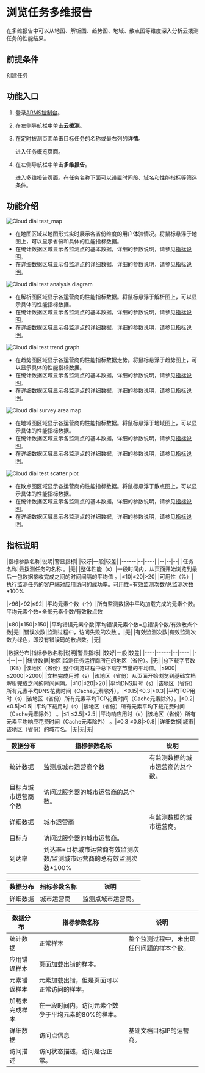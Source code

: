 # 浏览任务多维报告

在多维报告中可以从地图、解析图、趋势图、地域、散点图等维度深入分析云拨测任务的性能结果。

## 前提条件

[创建任务](/cn.zh-CN/云拨测/快速入门/创建任务.md)

## 功能入口

1.  登录[ARMS控制台](https://arms.console.aliyun.com/#/home)。
2.  在左侧导航栏中单击**云拨测**。
3.  在定时拨测页面单击目标任务的名称或最右列的**详情**。

    进入任务概览页面。

4.  在左侧导航栏中单击**多维报告**。

    进入多维报告页面。在任务名称下面可以设置时间段、域名和性能指标等筛选条件。


## 功能介绍



![Cloud dial test_map](https://static-aliyun-doc.oss-accelerate.aliyuncs.com/assets/img/zh-CN/5328754061/p179613.png)

-   在地图区域以地图形式实时展示各省份维度的用户体验情况。将鼠标悬浮于地图上，可以显示省份和具体的性能指标数据。
-   在统计数据区域显示各监测点的基本数据，详细的参数说明，请参见[指标说明](#section_7yl_0t8_81a)。
-   在详细数据区域显示各监测点的详细数据，详细的参数说明，请参见[指标说明](#section_7yl_0t8_81a)。

![Cloud dial test analysis diagram](https://static-aliyun-doc.oss-accelerate.aliyuncs.com/assets/img/zh-CN/5328754061/p179680.png)

-   在解析图区域显示各运营商的性能指标数据。将鼠标悬浮于解析图上，可以显示具体的性能指标数据。
-   在统计数据区域显示各监测点的基本数据，详细的参数说明，请参见[指标说明](#section_7yl_0t8_81a)。
-   在详细数据区域显示各监测点的详细数据，详细的参数说明，请参见[指标说明](#section_7yl_0t8_81a)。

![Cloud dial test trend graph](https://static-aliyun-doc.oss-accelerate.aliyuncs.com/assets/img/zh-CN/5328754061/p179681.png)

-   在趋势图区域显示各运营商的性能指标数据走势。将鼠标悬浮于趋势图上，可以显示具体的性能指标数据。
-   在统计数据区域显示各监测点的基本数据，详细的参数说明，请参见[指标说明](#section_7yl_0t8_81a)。
-   在详细数据区域显示各监测点的详细数据，详细的参数说明，请参见[指标说明](#section_7yl_0t8_81a)。

![Cloud dial survey area map](https://static-aliyun-doc.oss-accelerate.aliyuncs.com/assets/img/zh-CN/6328754061/p179684.png)

-   在地域图区域显示各运营商的性能指标数据。将鼠标悬浮于地域图上，可以显示具体的性能指标数据。
-   在统计数据区域显示各监测点的基本数据，详细的参数说明，请参见[指标说明](#section_7yl_0t8_81a)。
-   在详细数据区域显示各监测点的详细数据，详细的参数说明，请参见[指标说明](#section_7yl_0t8_81a)。

![Cloud dial test scatter plot](https://static-aliyun-doc.oss-accelerate.aliyuncs.com/assets/img/zh-CN/6328754061/p179685.png)

-   在散点图区域显示各运营商的性能指标数据。将鼠标悬浮于散点图上，可以显示具体的性能指标数据。
-   在统计数据区域显示各监测点的基本数据，详细的参数说明，请参见[指标说明](#section_7yl_0t8_81a)。
-   在详细数据区域显示各监测点的详细数据，详细的参数说明，请参见[指标说明](#section_7yl_0t8_81a)。

## 指标说明

|指标参数名称|说明|警显指标|
|较好|一般|较差|
|------|--|----|
|--|--|--|
|任务名称|云拨测任务的名称 。|无|
|整体性能（s）|一段时间内，从页面开始浏览到最后一包数据接收完成之间的时间间隔的平均值 。|≤10|≤20|\>20|
|可用性（%）|执行监测任务的客户端对应用访问的成功率。可用性=有效监测次数/总监测次数\*100%

|\>96|\>92|≤92|
|平均元素个数（个）|所有监测数据中平均加载完成的元素个数。平均元素个数=全部元素个数/有效散点数

|≤80|≤150|\>150|
|平均错误元素个数|平均错误元素个数=总错误个数/有效散点个数|无|
|错误次数|监测过程中，访问失败的次数 。|无|
|有效监测次数|有效监测次数为绿色，即没有错误码的散点数。|无|

|数据分布|指标参数名称|说明|警显指标|
|较好|一般|较差|
|----|------|--|----|
|--|--|--|
|统计数据|地区|监测任务运行商所在的地区（省份）。|无|
|总下载字节数（KB）|该地区（省份）整个浏览过程中总下载字节量的平均值。|≤900|≤2000|\>2000|
|文档完成用时（s）|该地区（省份）从页面开始浏览到基础文档解析完成之间的时间间隔。|≤10|≤20|\>20|
|平均DNS用时（s）|该地区（省份）所有元素平均DNS花费时间（Cache元素除外）。|≤0.15|≤0.3|\>0.3|
|平均TCP用时（s）|该地区（省份）所有元素平均TCP花费时间（Cache元素除外）。|≤0.2|≤0.5|\>0.5|
|平均下载用时（s）|该地区（省份）所有元素平均下载花费时间（Cache元素除外） 。|≤1|≤2.5|\>2.5|
|平均响应用时（s）|该地区（省份）所有元素平均响应花费时间（Cache元素除外） 。|≤0.3|≤0.8|\>0.8|
|详细数据|城市|该地区（省份）的城市名。|无|无|无|

|数据分布|指标参数名称|说明|
|----|------|--|
|统计数据|监测点城市运营商个数|有监测数据的城市运营商的总个数。|
|目标点城市运营商个数|访问过服务器的城市运营商的总个数。|
|详细数据|城市运营商|有监测数据的城市运营商。|
|目标点|访问过服务器的城市运营商。|
|到达率|到达率=目标城市运营商有效监测次数/监测城市运营商的总有效监测次数\*100%|

|数据分布|指标参数名称|说明|
|----|------|--|
|详细数据|城市运营商|监测点城市运营商。|

|数据分布|指标参数名称|说明|
|----|------|--|
|统计数据|正常样本|整个监测过程中，未出现任何问题的样本个数。|
|应用错误样本|页面加载出错的样本。|
|元素错误样本|元素加载出错，但是页面可以正常访问的样本。|
|加载未完成样本|在一段时间内，访问元素个数少于平均元素的80%的样本。|
|详细数据|访问点信息|基础文档目标IP的运营商。|
|访问描述|访问状态描述，访问是否正常。|

